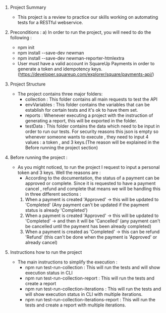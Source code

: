 1. Project Summary
    - This project is a review to practice our skills working on automating tests for a RESTful webservice. 

2. Preconditions :
    a) In order to run the project, you will need to do the following : 
    - npm init
    - npm install --save-dev newman 
    - npm install --save-dev newman-reporter-htmlextra
    - User must have a valid account in SquareUp Payments in order to generate a token and idempotency keys. (https://developer.squareup.com/explorer/square/payments-api/)

3. Project Structure
    - The project contains three major folders: 
        * collection : This folder contains all main requests to test the API
        * envVariables : This folder contains the variables that can be establish for certain tests and it's ok to have them set.
        * reports : Whenever executing a project with the instruction of generating a report, this will be exported in the folder.
        * testData : This folder contains the data which need to be input in order to run our tests. For security reasons this json is empty so whenever someone wants to execute , they need to input 4 values : a token , and 3 keys.(The reason will be explained in the Before running the project section)

4. Before running the project : 
    - As you might noticed, to run the project I request  to input a personal token and 3 keys. Well the reasons are :
        * According to the documentation, the status of a payment can be approved or complete. Since it is requested to have a payment cancel , refund and complete that means we will be handling this in three different sections :
         1. When a payment is created 'Approved' -> this will be updated to 'Completed' (Any payment can't be updated if the payment status is already 'Completed')
         2. When a payment is created 'Approved' -> this will be updated to 'Completed' -> and then it will be 'Cancelled' (any payment can't be cancelled until the payment has been already completed)
         3. When a payment is created as 'Completed' -> this can be refund 'Refund' (this can't be done when the payment is 'Approved' or already cancel)

5. Instructions how to run the project
    * The main instructions to simplify the execution : 
        - npm run test-run-collection : This will run the tests and will show execution status in CLI
        - npm run test-run-collection-report : This will run the tests and create a report 
        - npm run test-run-collection-iterations : This will run the tests and will show execution status in CLI with multiple iterations.
        - npm run test-run-collection-iterations-report : This will run the tests and create a report with multiple iterations.


